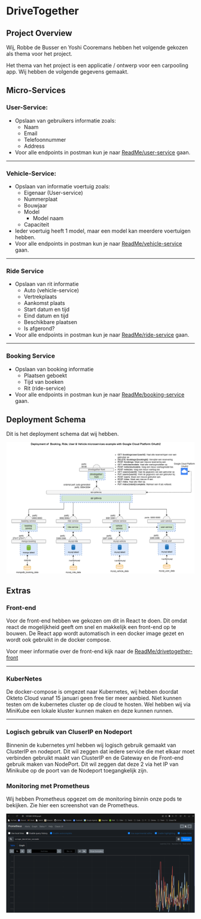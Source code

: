 # DriveTogether

## Project Overview

Wij, Robbe de Busser en Yoshi Cooremans hebben het volgende gekozen als thema voor het project.

Het thema van het project is een applicatie / ontwerp voor een carpooling app. Wij hebben de volgende gegevens gemaakt.

## Micro-Services

### User-Service:

-   Opslaan van gebruikers informatie zoals:
    -   Naam
    -   Email
    -   Telefoonnummer
    -   Address
-   Voor alle endpoints in postman kun je naar [ReadMe/user-service](./user-service/readme.md) gaan.

---

### Vehicle-Service:

-   Opslaan van informatie voertuig zoals:
    -   Eigenaar (User-service)
    -   Nummerplaat
    -   Bouwjaar
    -   Model
        -   Model naam
    -   Capaciteit
-   Ieder voertuig heeft 1 model, maar een model kan meerdere voertuigen hebben.
-   Voor alle endpoints in postman kun je naar [ReadMe/vehicle-service](./vehicle-service/readme.md) gaan.

---

### Ride Service

-   Opslaan van rit informatie
    -   Auto (vehicle-service)
    -   Vertrekplaats
    -   Aankomst plaats
    -   Start datum en tijd
    -   Eind datum en tijd
    -   Beschikbare plaatsen
    -   Is afgerond?
-   Voor alle endpoints in postman kun je naar [ReadMe/ride-service](./ride-service/readme.md) gaan.

---

### Booking Service

-   Opslaan van booking informatie
    -   Plaatsen geboekt
    -   Tijd van boeken
    -   Rit (ride-service)
-   Voor alle endpoints in postman kun je naar [ReadMe/booking-service](./booking-service/readme.md) gaan.

## Deployment Schema

Dit is het deployment schema dat wij hebben.

![](./diagram.png)

## Extras

### Front-end

Voor de front-end hebben we gekozen om dit in React te doen. Dit omdat react de mogelijkheid geeft om snel en makkelijk een front-end op te bouwen. De React app wordt automatisch in een docker image gezet en wordt ook gebruikt in de docker compose.

Voor meer informatie over de front-end kijk naar de [ReadMe/drivetogether-front](./drivetogether-front/README.md)

---

### KuberNetes

De docker-compose is omgezet naar Kubernetes, wij hebben doordat Okteto Cloud vanaf 15 januari geen free tier meer aanbied. Niet kunnen testen om de kubernetes cluster op de cloud te hosten. Wel hebben wij via MiniKube een lokale kluster kunnen maken en deze kunnen runnen.

---

### Logisch gebruik van CluserIP en Nodeport

Binnenin de kubernetes yml hebben wij logisch gebruik gemaakt van ClusterIP en nodeport. Dit wil zeggen dat iedere service die met elkaar moet verbinden gebruikt maakt van ClusterIP en de Gateway en de Front-end gebruik maken van NodePort. Dit wil zeggen dat deze 2 via het IP van Minikube op de poort van de Nodeport toegangkelijk zijn.

### Monitoring met Prometheus

Wij hebben Prometheus opgezet om de monitoring binnin onze pods te bekijken.
Zie hier een screenshot van de Prometheus.

![](./prometheus.png)
